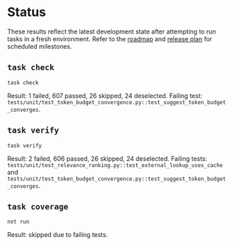 # Status

These results reflect the latest development state after attempting to run
tasks in a fresh environment. Refer to the
[roadmap](ROADMAP.md) and [release plan](docs/release_plan.md) for scheduled
milestones.

## `task check`
```text
task check
```
Result: 1 failed, 607 passed, 26 skipped, 24 deselected. Failing test:
`tests/unit/test_token_budget_convergence.py::test_suggest_token_budget_converges`.

## `task verify`
```text
task verify
```
Result: 2 failed, 606 passed, 26 skipped, 24 deselected. Failing tests:
`tests/unit/test_relevance_ranking.py::test_external_lookup_uses_cache`
and `tests/unit/test_token_budget_convergence.py::test_suggest_token_budget_converges`.

## `task coverage`
```text
not run
```
Result: skipped due to failing tests.
